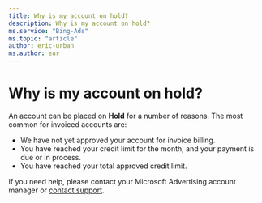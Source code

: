 ```yaml
---
title: Why is my account on hold?
description: Why is my account on hold?
ms.service: "Bing-Ads"
ms.topic: "article"
author: eric-urban
ms.author: eur
---
```


# Why is my account on hold?

An account can be placed on **Hold** for a number of reasons. The most common for invoiced accounts are:

- We have not yet approved your account for invoice billing.
- You have reached your credit limit for the month, and your payment is due or in process.
- You have reached your total approved credit limit.

If you need help, please contact your Microsoft Advertising account manager or [contact support](https://go.microsoft.com/fwlink?LinkId=398371).


